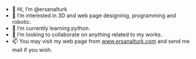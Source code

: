 - 👋 Hi, I’m @ersanalturk
- 👀 I’m interested in 3D and web page designinig, programming and robotic.
- 🌱 I’m currently learning python.
- 💞️ I’m looking to collaborate on anything related to my works.
- 📫 You may visit my web page from www.ersanalturk.com and send me mail if you wish.

<!---
ersanalturk/ersanalturk is a ✨ special ✨ repository because its `README.md` (this file) appears on your GitHub profile.
You can click the Preview link to take a look at your changes.
--->
